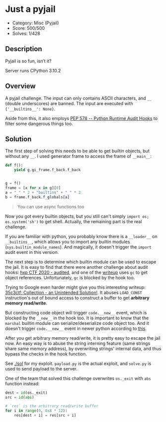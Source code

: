 # Just a pyjail

* Category: Misc (Pyjail)
* Score: 500/500
* Solves: 1/428

## Description

Pyjail is so fun, isn’t it?

Server runs CPython 3.10.2

## Overview

A pyjail challenge. The input can only contains ASCII characters, and `__` (double underscores) are banned. The input are executed with `{'__builtins__': None}`.

Aside from this, it also employs [PEP 578 -- Python Runtime Audit Hooks](https://www.python.org/dev/peps/pep-0578/) to filter some dangerous things too.

## Solution

The first step of solving this needs to be able to get builtin objects, but without any `__`. I used generator frame to access the frame of `__main__`:

```python
def f():
    yield g.gi_frame.f_back.f_back


g = f()
frame = [x for x in g][0]
a = "_" * 2 + "builtins" + "_" * 2
b = frame.f_back.f_globals[a]
```

> You can use async functions too

Now you got every builtin objects, but you still can't simply `import os; os.system('sh')` to get shell. Actually, the remaining part is the real challenge.

If you are familiar with python, you probably know there is a `__loader__` on `__builtins__`, which allows you to import any builtin modules (`sys.builtin_module_names`). And magically, it doesn't trigger the `import` audit event in this version.

The next step is to determine which builtin module can be used to escape the jail. It is easy to find that there were another challenge about audit hooks: [hxp CTF 2020 - audited](https://ctftime.org/task/14380), and one of the [writeup](https://github.com/fab1ano/hxp-ctf-20/tree/main/audited) uses `gc` to get object references. Unfortunately, `gc` is blocked by the hook too.

Trying to Google even harder might give you this interesting writeup: [35c3ctf: Collection - an Unintended Solution!](https://www.da.vidbuchanan.co.uk/blog/35c3ctf-collection-writeup.html). It abuses `LOAD_CONST` instruction's out of bound access to construct a buffer to get **arbitrary memory read/write**.

But constructing code object will trigger `code.__new__` event, which is blocked by the `__new__` in the hook too. It is important to know that the `marshal` builtin module can serialize/deserialize code object too. And it doesn't trigger `code.__new__` event in newer python according to [this](https://bugs.python.org/issue41180#msg396757).

After you get arbitrary memory read/write, it is pretty easy to escape the jail now. An easy way is to abuse the string interning feature (same strings share same memory address), by overwriting strings' internal data, and thus bypass the checks in the hook function.

See [./sol](./sol) for my exploit. `payload.py` is the actual exploit, and `solve.py` is used to send payload to the server.

One of the team that solved this challenge overwrites `os._exit` with `abs` function instead:

```python
dest = id(os._exit)
src = id(abs)

# `res` is the arbitrary read/write buffer
for i in range(0, 0x8 * 12):
    res[dest + i] = res[src + i]
```
